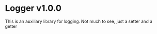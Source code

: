 # Logger v1.0.0

This is an auxiliary library for logging. Not much to see, just a setter and a getter

